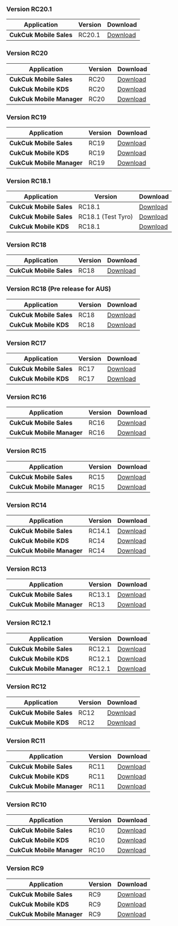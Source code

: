 ### Version RC20.1

| Application | Version | Download |
|---|---|---|
| **CukCuk Mobile Sales** | RC20.1 | [Download](https://github.com/CukCuk-US/CukCuk-US/releases/download/RC20.1/Sales_RC20_1_0_0.apk) |

### Version RC20

| Application | Version | Download |
|---|---|---|
| **CukCuk Mobile Sales** | RC20 | [Download](https://github.com/CukCuk-US/CukCuk-US/releases/download/RC20/Sales_RC20_0_0_3.apk) |
| **CukCuk Mobile KDS** | RC20 | [Download](https://github.com/CukCuk-US/CukCuk-US/releases/download/RC20/KDS_RC20_0_0_0.apk) |
| **CukCuk Mobile Manager** | RC20 | [Download](https://github.com/CukCuk-US/CukCuk-US/releases/download/RC20/Manager_RC20_0_0_0.apk) |


### Version RC19

| Application | Version | Download |
|---|---|---|
| **CukCuk Mobile Sales** | RC19 | [Download](https://github.com/CukCuk-US/CukCuk-US/releases/download/RC19/Sales_RC19_0_0_3.apk) |
| **CukCuk Mobile KDS** | RC19 | [Download](https://github.com/CukCuk-US/CukCuk-US/releases/download/RC19/KDS_RC19_0_0_0.apk) |
| **CukCuk Mobile Manager** | RC19 | [Download](https://github.com/CukCuk-US/CukCuk-US/releases/download/RC19/Manager_RC19_0_0_0.apk) |


### Version RC18.1

| Application | Version | Download |
|---|---|---|
| **CukCuk Mobile Sales** | RC18.1 | [Download](https://github.com/CukCuk-US/CukCuk-US/releases/download/RC18.1.4/Sales_RC18_1_0_4.apk) |
| **CukCuk Mobile Sales** | RC18.1 (Test Tyro) | [Download](https://github.com/CukCuk-US/CukCuk-US/releases/download/RC18.1.4/Sales_AUS_RC18_1_0_4.apk) |
| **CukCuk Mobile KDS** | RC18.1 | [Download](https://github.com/CukCuk-US/CukCuk-US/releases/download/RC18.1/KDS_RC18_1_0_0.apk) |


### Version RC18

| Application | Version | Download |
|---|---|---|
| **CukCuk Mobile Sales** | RC18 | [Download](https://github.com/CukCuk-US/CukCuk-US/releases/download/RC18/Sales_RC18_0_0_0.apk) |


### Version RC18 (Pre release for AUS)

| Application | Version | Download |
|---|---|---|
| **CukCuk Mobile Sales** | RC18 | [Download](https://github.com/CukCuk-US/CukCuk-US/releases/download/RC18_Pre_release/Sales_RC18_AUS.apk) |
| **CukCuk Mobile KDS** | RC18 | [Download](https://github.com/CukCuk-US/CukCuk-US/releases/download/RC18_Pre_release/KDS_RC18_AUS.apk) |


### Version RC17

| Application | Version | Download |
|---|---|---|
| **CukCuk Mobile Sales** | RC17 | [Download](https://github.com/CukCuk-US/CukCuk-US/releases/download/RC17/Sales_RC17_0_0_3.apk) |
| **CukCuk Mobile KDS** | RC17 | [Download](https://github.com/CukCuk-US/CukCuk-US/releases/download/RC17/KDS_RC17_0_0_2.apk) |


### Version RC16

| Application | Version | Download |
|---|---|---|
| **CukCuk Mobile Sales** | RC16 | [Download](https://github.com/CukCuk-US/CukCuk-US/releases/download/RC16/Sales_RC16_0_0_0.apk) |
| **CukCuk Mobile Manager** | RC16 | [Download](https://github.com/CukCuk-US/CukCuk-US/releases/download/RC16/Manager_RC16_0_0_0.apk) |


### Version RC15

| Application | Version | Download |
|---|---|---|
| **CukCuk Mobile Sales** | RC15 | [Download](https://github.com/CukCuk-US/CukCuk-US/releases/download/RC15/Sales_RC15_0_0_0.apk) |
| **CukCuk Mobile Manager** | RC15 | [Download](https://github.com/CukCuk-US/CukCuk-US/releases/download/RC15/Manager_RC15_0_0_0.apk) |


### Version RC14

| Application | Version | Download |
|---|---|---|
| **CukCuk Mobile Sales** | RC14.1 | [Download](https://github.com/CukCuk-US/CukCuk-US/releases/download/RC14.1/Sales_RC14_1_0_1.apk) |
| **CukCuk Mobile KDS** | RC14 | [Download](https://github.com/CukCuk-US/CukCuk-US/releases/download/RC14/KDS_RC14_0_0_0.apk) |
| **CukCuk Mobile Manager** | RC14 | [Download](https://github.com/CukCuk-US/CukCuk-US/releases/download/RC14/Manager_RC14_0_1.apk) |

### Version RC13

| Application | Version | Download |
|---|---|---|
| **CukCuk Mobile Sales** | RC13.1 | [Download](https://github.com/CukCuk-US/CukCuk-US/releases/download/RC13.1.0.0/Sales_RC13_1_0_0.apk) |
| **CukCuk Mobile Manager** | RC13 | [Download](https://github.com/CukCuk-US/CukCuk-US/releases/download/RC13.0.0.0/Manager_RC13_0_0_0.apk) |

### Version RC12.1

| Application | Version | Download |
|---|---|---|
| **CukCuk Mobile Sales** | RC12.1 | [Download](https://github.com/CukCuk-US/CukCuk-US/releases/download/RC12.1.0.0/Sales_RC12_1_0_0.apk) |
| **CukCuk Mobile KDS** | RC12.1 | [Download](https://github.com/CukCuk-US/CukCuk-US/releases/download/RC12.1.0.0/KDS_RC12_1_0_0.apk) |
| **CukCuk Mobile Manager** | RC12.1 | [Download](https://github.com/CukCuk-US/CukCuk-US/releases/download/RC12.1.0.0/Manager_RC12_1_0_0.apk) |

### Version RC12

| Application | Version | Download |
|---|---|---|
| **CukCuk Mobile Sales** | RC12 | [Download](https://github.com/CukCuk-US/CukCuk-US/releases/download/RC12.0.0.1/Sales_RC12_0_0_1.apk) |
| **CukCuk Mobile KDS** | RC12 | [Download](https://github.com/CukCuk-US/CukCuk-US/releases/download/RC12.0.0.1/KDS_RC12_0_0_1.apk) |

### Version RC11

| Application | Version | Download |
|---|---|---|
| **CukCuk Mobile Sales** | RC11 | [Download](https://github.com/CukCuk-US/CukCuk-US/releases/download/RC11.1.0.0/CukCuk_Sales_RC11_1_0_0.apk) |
| **CukCuk Mobile KDS** | RC11 | [Download](https://github.com/CukCuk-US/CukCuk-US/releases/download/RC11.0.0.1/KDS_RC11_0_0_1.apk) |
| **CukCuk Mobile Manager** | RC11 | [Download](https://github.com/CukCuk-US/CukCuk-US/releases/download/RC11.0.0.1/Manager_RC11_0_0_1.apk) |

### Version RC10

| Application | Version | Download |
|---|---|---|
| **CukCuk Mobile Sales** | RC10 | [Download](https://github.com/CukCuk-US/CukCuk-US/releases/download/RC10/Sales_RC10.apk) |
| **CukCuk Mobile KDS** | RC10 | [Download](https://github.com/CukCuk-US/CukCuk-US/releases/download/RC10/KDS_RC10.apk) |
| **CukCuk Mobile Manager** | RC10 | [Download](https://github.com/CukCuk-US/CukCuk-US/releases/download/RC10/Manager_RC10.apk) |

### Version RC9

| Application | Version | Download |
|---|---|---|
| **CukCuk Mobile Sales** | RC9 | [Download](https://github.com/CukCuk-US/CukCuk-US/releases/download/RC9/Sales_RC9.apk) |
| **CukCuk Mobile KDS** | RC9 | [Download](https://github.com/CukCuk-US/CukCuk-US/releases/download/RC9/KDS_RC9.apk) |
| **CukCuk Mobile Manager** | RC9 | [Download](https://github.com/CukCuk-US/CukCuk-US/releases/download/RC9/Manager_RC9.apk) |
